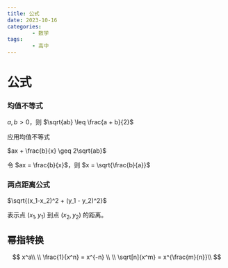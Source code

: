 ```yaml
---
title: 公式
date: 2023-10-16
categories:
        - 数学
tags:
        - 高中
---
```


# 公式

### 均值不等式

$a,b>0$，则 $\sqrt{ab} \leq \frac{a + b}{2}$

应用均值不等式

$ax + \frac{b}{x} \geq 2\sqrt{ab}$

令 $ax = \frac{b}{x}$，则 $x = \sqrt{\frac{b}{a}}$

### 两点距离公式

$\sqrt{(x_1-x_2)^2 + (y_1 - y_2)^2}$

表示点 $(x_1,y_1)$ 到点 $(x_2,y_2)$ 的距离。

## 幂指转换

$$
x^a\\
\\
\frac{1}{x^n} = x^{-n} \\
\\
\sqrt[n]{x^m} = x^{\frac{m}{n}}\\
$$

